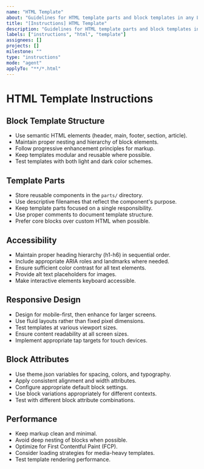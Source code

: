 ```yaml
---
name: "HTML Template"
about: "Guidelines for HTML template parts and block templates in any LightSpeed WordPress project."
title: "[Instructions] HTML Template"
description: "Guidelines for HTML template parts and block templates in any LightSpeed WordPress project."
labels: ["instructions", "html", "template"]
assignees: []
projects: []
milestone: ""
type: "instructions"
mode: "agent"
applyTo: "**/*.html"
---
```


# HTML Template Instructions

## Block Template Structure

- Use semantic HTML elements (header, main, footer, section, article).
- Maintain proper nesting and hierarchy of block elements.
- Follow progressive enhancement principles for markup.
- Keep templates modular and reusable where possible.
- Test templates with both light and dark color schemes.

## Template Parts

- Store reusable components in the `parts/` directory.
- Use descriptive filenames that reflect the component's purpose.
- Keep template parts focused on a single responsibility.
- Use proper comments to document template structure.
- Prefer core blocks over custom HTML when possible.

## Accessibility

- Maintain proper heading hierarchy (h1-h6) in sequential order.
- Include appropriate ARIA roles and landmarks where needed.
- Ensure sufficient color contrast for all text elements.
- Provide alt text placeholders for images.
- Make interactive elements keyboard accessible.

## Responsive Design

- Design for mobile-first, then enhance for larger screens.
- Use fluid layouts rather than fixed pixel dimensions.
- Test templates at various viewport sizes.
- Ensure content readability at all screen sizes.
- Implement appropriate tap targets for touch devices.

## Block Attributes

- Use theme.json variables for spacing, colors, and typography.
- Apply consistent alignment and width attributes.
- Configure appropriate default block settings.
- Use block variations appropriately for different contexts.
- Test with different block attribute combinations.

## Performance

- Keep markup clean and minimal.
- Avoid deep nesting of blocks when possible.
- Optimize for First Contentful Paint (FCP).
- Consider loading strategies for media-heavy templates.
- Test template rendering performance.
